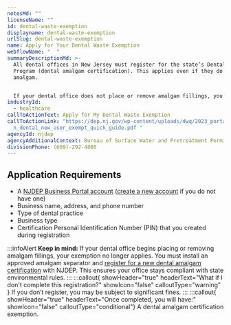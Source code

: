 ```yaml
---
notesMd: ""
licenseName: ""
id: dental-waste-exemption
displayname: dental-waste-exemption
urlSlug: dental-waste-exemption
name: Apply for Your Dental Waste Exemption
webflowName: "  "
summaryDescriptionMd: >-
  All dental offices in New Jersey must register for the state’s Dental Amalgam
  Program (dental amalgam certification). This applies even if they do not use
  amalgam.


  If your dental office does not place or remove amalgam fillings, you may qualify for an exemption. But you must still register with NJDEP to establish the exemption status. Once your exemption is approved, you won’t have to renew your certifications yearly. This is true as long as your practice remains exempt.
industryId:
  - healthcare
callToActionText: Apply for My Dental Waste Exemption
callToActionLink: "https://dep.nj.gov/wp-content/uploads/dwq/2023_portal_versio\
  n_dental_new_user_exempt_quick_guide.pdf "
agencyId: njdep
agencyAdditionalContext: Bureau of Surface Water and Pretreatment Permitting
divisionPhone: (609)-292-4860
---
```

## Application Requirements

* A [NJDEP Business Portal account](https://dep.nj.gov/online/) ([create a new account](https://dep.nj.gov/wp-content/uploads/online/reg_instructions_new.pdf) if you do not have one)
* Business name, address, and phone number
* Type of dental practice
* Business type
* Certification Personal Identification Number (PIN) that you created during registration

:::infoAlert 
 **Keep in mind:** 
If your dental office begins placing or removing amalgam fillings, your exemption no longer applies. You must install an approved amalgam separator and [register for a new dental amalgam certification](https://dep.nj.gov/wp-content/uploads/dwq/2023_portal_version_dental_new_user_quick_guide.pdf) with NJDEP. This ensures your office stays compliant with state environmental rules.
:::
:::callout{ showHeader="true" headerText="What if I don't complete this registration?" showIcon="false" calloutType="warning" }
If you don’t register, you may be subject to significant fines.
:::
:::callout{ showHeader="true" headerText="Once completed, you will have:" showIcon="false" calloutType="conditional"}
A dental amalgam certification exemption.